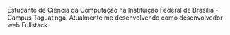 Estudante de Ciência da Computação na Instituição Federal de Brasília - Campus Taguatinga.
Atualmente me desenvolvendo como desenvolvedor web Fullstack.

<!---
LucasTNM/LucasTNM is a ✨ special ✨ repository because its `README.md` (this file) appears on your GitHub profile.
You can click the Preview link to take a look at your changes.
--->
